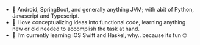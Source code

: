 - 👋 Android, SpringBoot, and generally anything JVM; with abit of Python, Javascript and Typescript.
- 👀 I love conceptualizing ideas into functional code, learning anything new or old needed to accomplish the task at hand.
- 🌱 I’m currently learning iOS Swift and Haskel, why.. because its fun 🤓

